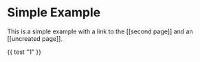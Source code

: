 # Simple Example

This is a simple example with a link to the [[second page]] and an [[uncreated page]].

{{ test "1" }}
